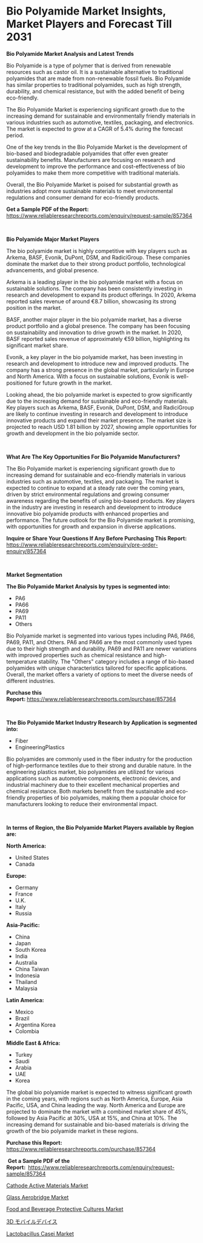 <p><h1>Bio Polyamide Market Insights, Market Players and Forecast Till 2031</h1></p><p><strong>Bio Polyamide Market Analysis and Latest Trends</strong></p>
<p><p>Bio Polyamide is a type of polymer that is derived from renewable resources such as castor oil. It is a sustainable alternative to traditional polyamides that are made from non-renewable fossil fuels. Bio Polyamide has similar properties to traditional polyamides, such as high strength, durability, and chemical resistance, but with the added benefit of being eco-friendly.</p><p>The Bio Polyamide Market is experiencing significant growth due to the increasing demand for sustainable and environmentally friendly materials in various industries such as automotive, textiles, packaging, and electronics. The market is expected to grow at a CAGR of 5.4% during the forecast period.</p><p>One of the key trends in the Bio Polyamide Market is the development of bio-based and biodegradable polyamides that offer even greater sustainability benefits. Manufacturers are focusing on research and development to improve the performance and cost-effectiveness of bio polyamides to make them more competitive with traditional materials.</p><p>Overall, the Bio Polyamide Market is poised for substantial growth as industries adopt more sustainable materials to meet environmental regulations and consumer demand for eco-friendly products.</p></p>
<p><strong>Get a Sample PDF of the Report:&nbsp;</strong> <a href="https://www.reliableresearchreports.com/enquiry/request-sample/857364">https://www.reliableresearchreports.com/enquiry/request-sample/857364</a></p>
<p>&nbsp;</p>
<p><strong>Bio Polyamide Major Market Players</strong></p>
<p><p>The bio polyamide market is highly competitive with key players such as Arkema, BASF, Evonik, DuPont, DSM, and RadiciGroup. These companies dominate the market due to their strong product portfolio, technological advancements, and global presence. </p><p>Arkema is a leading player in the bio polyamide market with a focus on sustainable solutions. The company has been consistently investing in research and development to expand its product offerings. In 2020, Arkema reported sales revenue of around €8.7 billion, showcasing its strong position in the market.</p><p>BASF, another major player in the bio polyamide market, has a diverse product portfolio and a global presence. The company has been focusing on sustainability and innovation to drive growth in the market. In 2020, BASF reported sales revenue of approximately €59 billion, highlighting its significant market share.</p><p>Evonik, a key player in the bio polyamide market, has been investing in research and development to introduce new and improved products. The company has a strong presence in the global market, particularly in Europe and North America. With a focus on sustainable solutions, Evonik is well-positioned for future growth in the market.</p><p>Looking ahead, the bio polyamide market is expected to grow significantly due to the increasing demand for sustainable and eco-friendly materials. Key players such as Arkema, BASF, Evonik, DuPont, DSM, and RadiciGroup are likely to continue investing in research and development to introduce innovative products and expand their market presence. The market size is projected to reach USD 1.81 billion by 2027, showing ample opportunities for growth and development in the bio polyamide sector.</p></p>
<p>&nbsp;</p>
<p><strong>What Are The Key Opportunities For Bio Polyamide Manufacturers?</strong></p>
<p><p>The Bio Polyamide market is experiencing significant growth due to increasing demand for sustainable and eco-friendly materials in various industries such as automotive, textiles, and packaging. The market is expected to continue to expand at a steady rate over the coming years, driven by strict environmental regulations and growing consumer awareness regarding the benefits of using bio-based products. Key players in the industry are investing in research and development to introduce innovative bio polyamide products with enhanced properties and performance. The future outlook for the Bio Polyamide market is promising, with opportunities for growth and expansion in diverse applications.</p></p>
<p><strong>Inquire or Share Your Questions If Any Before Purchasing This Report:</strong> <a href="https://www.reliableresearchreports.com/enquiry/pre-order-enquiry/857364">https://www.reliableresearchreports.com/enquiry/pre-order-enquiry/857364</a></p>
<p>&nbsp;</p>
<p><strong>Market Segmentation</strong></p>
<p><strong>The Bio Polyamide Market Analysis by types is segmented into:</strong></p>
<p><ul><li>PA6</li><li>PA66</li><li>PA69</li><li>PA11</li><li>Others</li></ul></p>
<p><p>Bio Polyamide market is segmented into various types including PA6, PA66, PA69, PA11, and Others. PA6 and PA66 are the most commonly used types due to their high strength and durability. PA69 and PA11 are newer variations with improved properties such as chemical resistance and high-temperature stability. The "Others" category includes a range of bio-based polyamides with unique characteristics tailored for specific applications. Overall, the market offers a variety of options to meet the diverse needs of different industries.</p></p>
<p><strong>Purchase this Report:&nbsp;</strong><a href="https://www.reliableresearchreports.com/purchase/857364">https://www.reliableresearchreports.com/purchase/857364</a></p>
<p>&nbsp;</p>
<p><strong>The Bio Polyamide Market Industry Research by Application is segmented into:</strong></p>
<p><ul><li>Fiber</li><li>EngineeringPlastics</li></ul></p>
<p><p>Bio polyamides are commonly used in the fiber industry for the production of high-performance textiles due to their strong and durable nature. In the engineering plastics market, bio polyamides are utilized for various applications such as automotive components, electronic devices, and industrial machinery due to their excellent mechanical properties and chemical resistance. Both markets benefit from the sustainable and eco-friendly properties of bio polyamides, making them a popular choice for manufacturers looking to reduce their environmental impact.</p></p>
<p>&nbsp;</p>
<p><strong>In terms of Region, the Bio Polyamide Market Players available by Region are:</strong></p>
<p>
    <p> <strong> North America: </strong>
        <ul>
            <li>United States</li>
            <li>Canada</li>
        </ul>
        </p> 
    <p> <strong> Europe: </strong>
        <ul>
            <li>Germany</li>
            <li>France</li>
            <li>U.K.</li>
            <li>Italy</li>
            <li>Russia</li>
        </ul>
        </p> 
    <p> <strong> Asia-Pacific: </strong>
        <ul>
            <li>China</li>
            <li>Japan</li>
            <li>South Korea</li>
            <li>India</li>
            <li>Australia</li>
            <li>China Taiwan</li>
            <li>Indonesia</li>
            <li>Thailand</li>
            <li>Malaysia</li>
        </ul>
        </p> 
    <p> <strong> Latin America: </strong>
        <ul>
            <li>Mexico</li>
            <li>Brazil</li>
            <li>Argentina Korea</li>
            <li>Colombia</li>
        </ul>
        </p> 
    <p> <strong> Middle East & Africa: </strong>
        <ul>
            <li>Turkey</li>
            <li>Saudi</li>
            <li>Arabia</li>
            <li>UAE</li>
            <li>Korea</li>
        </ul>
    </p>
    </p>
<p><p>The global bio polyamide market is expected to witness significant growth in the coming years, with regions such as North America, Europe, Asia Pacific, USA, and China leading the way. North America and Europe are projected to dominate the market with a combined market share of 45%, followed by Asia Pacific at 30%, USA at 15%, and China at 10%. The increasing demand for sustainable and bio-based materials is driving the growth of the bio polyamide market in these regions.</p></p>
<p><strong>Purchase this Report: </strong><a href="https://www.reliableresearchreports.com/purchase/857364">https://www.reliableresearchreports.com/purchase/857364</a></p>
<p>&nbsp;<strong>Get a Sample PDF of the Report:&nbsp;&nbsp;</strong><a href="https://www.reliableresearchreports.com/enquiry/request-sample/857364">https://www.reliableresearchreports.com/enquiry/request-sample/857364</a></p>
<p><strong></strong></p>
<p><p><a href="https://github.com/jodemen/Market-Research-Report-List-1/blob/main/cathode-active-materials-market.md">Cathode Active Materials Market</a></p><p><a href="https://ivy-potential-64b.notion.site/Glass-Aerobridge-Market-Size-Furnishes-Valuable-Information-Encompassing-Market-Share-Market-Trends-0f49a0378f474023a3cedf3ce76df140">Glass Aerobridge Market</a></p><p><a href="https://issuu.com/reportprime-2/docs/food-and-beverage-protective-cultures-market-size-">Food and Beverage Protective Cultures Market</a></p><p><a href="https://github.com/dzy793153605/Market-Research-Report-List-1/blob/main/2802490190122.md">3D モバイルデバイス</a></p><p><a href="https://issuu.com/reportprime-2/docs/lactobacillus-casei-market-size-2030.pptx">Lactobacillus Casei Market</a></p></p>